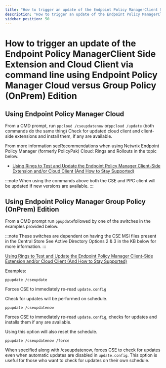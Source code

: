 ```yaml
---
title: "How to trigger an update of the Endpoint Policy ManagerClient Side Extension and Cloud Client via command line using Endpoint Policy Manager Cloud versus Group Policy (OnPrem) Edition"
description: "How to trigger an update of the Endpoint Policy ManagerClient Side Extension and Cloud Client via command line using Endpoint Policy Manager Cloud versus Group Policy (OnPrem) Edition"
sidebar_position: 50
---
```


# How to trigger an update of the Endpoint Policy ManagerClient Side Extension and Cloud Client via command line using Endpoint Policy Manager Cloud versus Group Policy (OnPrem) Edition

## Using Endpoint Policy Manager Cloud

From a CMD prompt, run `ppcloud /cseupdatenow` or`ppcloud /update` (both commands do the same thing)
Check for updated cloud client and client-side extensions and install them, if any are available.

From more information seeRecommendations when using Netwrix Endpoint Policy Manager (formerly
PolicyPak) Cloud: Rings and Rollouts in the topic below.

- [Using Rings to Test and Update the Endpoint Policy Manager Client-Side Extension and/or Cloud Client (And How to Stay Supported)](/docs/endpointpolicymanager/upgrademaintenance/bestpractices/rings.md)

:::note
When using the commands above both the CSE and PPC client will be updated if new versions
are available.
:::


## Using Endpoint Policy Manager Group Policy (OnPrem) Edition

From a CMD prompt run `ppupdate`followed by one of the switches in the examples provided below.

:::note
These switches are dependent on having the CSE MSI files present in the Central Store See
Active Directory Options 2 & 3 in the KB below for more information.
:::


[Using Rings to Test and Update the Endpoint Policy Manager Client-Side Extension and/or Cloud Client (And How to Stay Supported)](/docs/endpointpolicymanager/upgrademaintenance/bestpractices/rings.md)

Examples:

```
ppupdate /cseupdate
```

Forces CSE to immediately re-read `update.config`

Check for updates will be performed on schedule.

```
ppupdate /cseupdatenow
```

Forces CSE to immediately re-read `update.config`, checks for updates and installs them if any are
available.

Using this option will also reset the schedule.

```
ppupdate /cseupdatenow /force 
```

When specified along with /cseupdatenow, forces CSE to check for updates even when automatic updates
are disabled in `update.config`. This option is useful for those who want to check for updates on
their own schedule.
